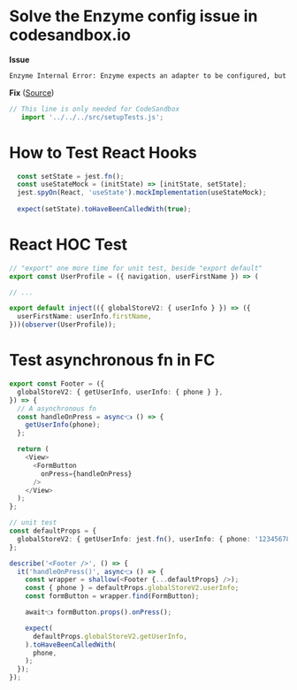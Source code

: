 # Solve the Enzyme config issue in codesandbox.io

**Issue**

```bash
Enzyme Internal Error: Enzyme expects an adapter to be configured, but found none.
```

**Fix** ([Source](https://codesandbox.io/s/determined-chaplygin-8jt5f?file=/src/components/__tests__/RemotePizza_di.spec.js))

```ts
// This line is only needed for CodeSandbox
   import '../../../src/setupTests.js';
```

# How to Test React Hooks

```ts
  const setState = jest.fn();
  const useStateMock = (initState) => [initState, setState];
  jest.spyOn(React, 'useState').mockImplementation(useStateMock);
  
  expect(setState).toHaveBeenCalledWith(true);
```

# React HOC Test

```ts
// "export" one more time for unit test, beside "export default"
export const UserProfile = ({ navigation, userFirstName }) => (

// ...

export default inject(({ globalStoreV2: { userInfo } }) => ({
  userFirstName: userInfo.firstName,
}))(observer(UserProfile));
```

# Test asynchronous fn in FC

```ts
export const Footer = ({
  globalStoreV2: { getUserInfo, userInfo: { phone } },
}) => {
  // A asynchronous fn
  const handleOnPress = async👈 () => {
    getUserInfo(phone);
  };

  return (
    <View>
      <FormButton
        onPress={handleOnPress}
      />
    </View>
  );
};

// unit test
const defaultProps = {
  globalStoreV2: { getUserInfo: jest.fn(), userInfo: { phone: '12345678' } },
};

describe('<Footer />', () => {
  it('handleOnPress()', async👈 () => {
    const wrapper = shallow(<Footer {...defaultProps} />);
    const { phone } = defaultProps.globalStoreV2.userInfo;
    const formButton = wrapper.find(FormButton);

    await👈 formButton.props().onPress();

    expect(
      defaultProps.globalStoreV2.getUserInfo,
    ).toHaveBeenCalledWith(
      phone,
    );
  });
});

```
